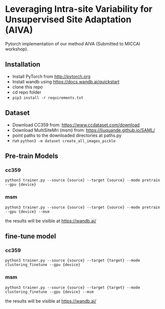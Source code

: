 # Leveraging Intra-site Variability for Unsupervised  Site Adaptation (AIVA)

Pytorch implementation of our method AIVA (Submitted to MICCAI workshop).

## Installation

* Install PyTorch from http://pytorch.org
* Install wandb using https://docs.wandb.ai/quickstart
* clone this repo
* cd repo folder
* ```pip3 install -r requirements.txt```

## Dataset

* Download CC359 from: https://www.ccdataset.com/download
* Download MultiSiteMri (msm) from: https://liuquande.github.io/SAML/
* point paths to the downloaded directories at paths.py
* run ```python3 -m dataset create_all_images_pickle```

## Pre-train Models

### cc359

```
python3 trainer.py --source {source} --target {source} --mode pretrain --gpu {device}
```

### msm

```
python3 trainer.py --source {source} --target {source} --mode pretrain --gpu {device} --msm
```

the results will be visible at https://wandb.ai/

## fine-tune model

### cc359

```
python3 trainer.py --source {source} --target {target} --mode clustering_finetune --gpu {device}
```

### msm

```
python3 trainer.py --source {source} --target {target} --mode clustering_finetune --gpu {device} --msm
```

the results will be visible at https://wandb.ai/